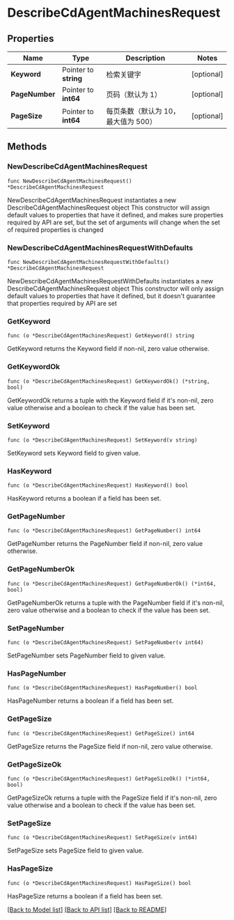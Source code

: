 # DescribeCdAgentMachinesRequest

## Properties

Name | Type | Description | Notes
------------ | ------------- | ------------- | -------------
**Keyword** | Pointer to **string** | 检索关键字 | [optional] 
**PageNumber** | Pointer to **int64** | 页码（默认为 1） | [optional] 
**PageSize** | Pointer to **int64** | 每页条数（默认为 10，最大值为 500） | [optional] 

## Methods

### NewDescribeCdAgentMachinesRequest

`func NewDescribeCdAgentMachinesRequest() *DescribeCdAgentMachinesRequest`

NewDescribeCdAgentMachinesRequest instantiates a new DescribeCdAgentMachinesRequest object
This constructor will assign default values to properties that have it defined,
and makes sure properties required by API are set, but the set of arguments
will change when the set of required properties is changed

### NewDescribeCdAgentMachinesRequestWithDefaults

`func NewDescribeCdAgentMachinesRequestWithDefaults() *DescribeCdAgentMachinesRequest`

NewDescribeCdAgentMachinesRequestWithDefaults instantiates a new DescribeCdAgentMachinesRequest object
This constructor will only assign default values to properties that have it defined,
but it doesn't guarantee that properties required by API are set

### GetKeyword

`func (o *DescribeCdAgentMachinesRequest) GetKeyword() string`

GetKeyword returns the Keyword field if non-nil, zero value otherwise.

### GetKeywordOk

`func (o *DescribeCdAgentMachinesRequest) GetKeywordOk() (*string, bool)`

GetKeywordOk returns a tuple with the Keyword field if it's non-nil, zero value otherwise
and a boolean to check if the value has been set.

### SetKeyword

`func (o *DescribeCdAgentMachinesRequest) SetKeyword(v string)`

SetKeyword sets Keyword field to given value.

### HasKeyword

`func (o *DescribeCdAgentMachinesRequest) HasKeyword() bool`

HasKeyword returns a boolean if a field has been set.

### GetPageNumber

`func (o *DescribeCdAgentMachinesRequest) GetPageNumber() int64`

GetPageNumber returns the PageNumber field if non-nil, zero value otherwise.

### GetPageNumberOk

`func (o *DescribeCdAgentMachinesRequest) GetPageNumberOk() (*int64, bool)`

GetPageNumberOk returns a tuple with the PageNumber field if it's non-nil, zero value otherwise
and a boolean to check if the value has been set.

### SetPageNumber

`func (o *DescribeCdAgentMachinesRequest) SetPageNumber(v int64)`

SetPageNumber sets PageNumber field to given value.

### HasPageNumber

`func (o *DescribeCdAgentMachinesRequest) HasPageNumber() bool`

HasPageNumber returns a boolean if a field has been set.

### GetPageSize

`func (o *DescribeCdAgentMachinesRequest) GetPageSize() int64`

GetPageSize returns the PageSize field if non-nil, zero value otherwise.

### GetPageSizeOk

`func (o *DescribeCdAgentMachinesRequest) GetPageSizeOk() (*int64, bool)`

GetPageSizeOk returns a tuple with the PageSize field if it's non-nil, zero value otherwise
and a boolean to check if the value has been set.

### SetPageSize

`func (o *DescribeCdAgentMachinesRequest) SetPageSize(v int64)`

SetPageSize sets PageSize field to given value.

### HasPageSize

`func (o *DescribeCdAgentMachinesRequest) HasPageSize() bool`

HasPageSize returns a boolean if a field has been set.


[[Back to Model list]](../README.md#documentation-for-models) [[Back to API list]](../README.md#documentation-for-api-endpoints) [[Back to README]](../README.md)



